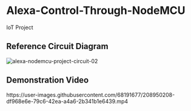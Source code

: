 # Alexa-Control-Through-NodeMCU
IoT Project
## Reference Circuit Diagram
![alexa-nodemcu-project-circuit-02](https://user-images.githubusercontent.com/68191677/208949093-006977ed-0af6-4c29-ac12-a6c6d5bed17f.jpg)
## Demonstration Video
<p alighn="center">
https://user-images.githubusercontent.com/68191677/208950208-df968e6e-79c6-42ea-a4a6-2b341b1e6439.mp4
</p>
